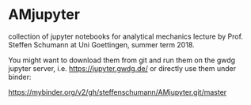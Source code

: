 # AMjupyter
collection of jupyter notebooks for analytical mechanics lecture by
Prof. Steffen Schumann at Uni Goettingen, summer term 2018. 

You might want to download them from git and run them on the gwdg
jupyter server, i.e. https://jupyter.gwdg.de/ or directly use them
under binder:

https://mybinder.org/v2/gh/steffenschumann/AMjupyter.git/master
